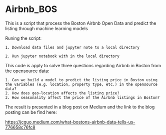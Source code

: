 # Airbnb_BOS
This is a script that process the Boston Airbnb Open Data and predict the listing through machine learning models

Runing the script: 

    1. Download data files and jupyter note to a local directory

    2. Run jupyter notebook with in the local directory

This code is apply to solve three questions regarding Airbnb in Boston from the opensource data:

    1. Can we build a model to predict the listing price in Boston using the variables (e.g. location, property type, etc.) in the opensource data?
    2. How does geo-location affects the listing price?
    3. How seasonality affect the price of the Airbnb listings in Boston?

The result is presented in a blog post on Medium and the link to the blog posting can be find here:

https://jcguo.medium.com/what-bostons-airbnb-data-tells-us-776658c76fc8
